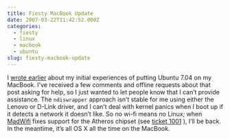 ```yaml
---
title: Fiesty MacBook Update
date: 2007-03-22T11:42:52.000Z
categories:
  - fiesty
  - linux
  - macbook
  - ubuntu
slug: fiesty-macbook-update
---
```

I [wrote earlier][1]  about my initial experiences of putting Ubuntu 7.04 on my MacBook. I’ve received a few comments and offline requests about that post asking for help, so I just wanted to let people know that I can’t provide assistance. The `ndiswrapper` approach isn’t stable for me using either the Lenovo or D-Link driver, and I can’t deal with kernel panics when I boot up if it detects a network it doesn’t like. So no wi-fi means no Linux; when [MadWifi][2]  fixes support for the Atheros chipset (see [ticket 1001][3] ), I’ll be back. In the meantime, it’s all OS X all the time on the MacBook.



 [1]: http://yergler.net/blog/2007/02/19/a-feisty-macbook/
 [2]: http://madwifi.org
 [3]: http://madwifi.org/ticket/1001
